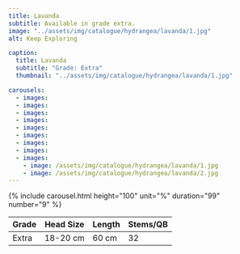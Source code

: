 ```yaml
---
title: Lavanda
subtitle: Available in grade extra.
image: "../assets/img/catalogue/hydrangea/lavanda/1.jpg"
alt: Keep Exploring

caption: 
  title: Lavanda
  subtitle: "Grade: Extra"
  thumbnail: "../assets/img/catalogue/hydrangea/lavanda/1.jpg"

carousels:
  - images:
  - images:
  - images:
  - images:
  - images:
  - images:
  - images:
  - images:
  - images: 
    - image: /assets/img/catalogue/hydrangea/lavanda/1.jpg
    - image: /assets/img/catalogue/hydrangea/lavanda/2.jpg
---
```


{% include carousel.html height="100" unit="%" duration="99" number="9" %}

| Grade | Head Size | Length | Stems/QB |
|-------|-----------|--------|----------|
| Extra |  18-20 cm | 60 cm  |    32    |